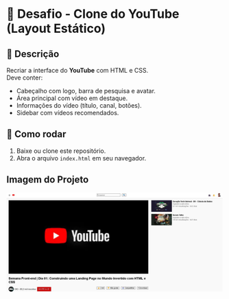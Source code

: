 # 🎯 Desafio - Clone do YouTube (Layout Estático)

## 📌 Descrição
Recriar a interface do **YouTube** com HTML e CSS.  
Deve conter:
- Cabeçalho com logo, barra de pesquisa e avatar.
- Área principal com vídeo em destaque.
- Informações do vídeo (título, canal, botões).
- Sidebar com vídeos recomendados.

## 🚀 Como rodar
1. Baixe ou clone este repositório.
2. Abra o arquivo `index.html` em seu navegador.

## Imagem do Projeto
![Youtube](assets/image/fotoprojeto.jpg)
